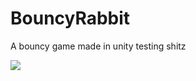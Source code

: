 # BouncyRabbit
A bouncy game made in unity testing shitz

<img src="http://i.imgur.com/IpVBvQc.png"/>
